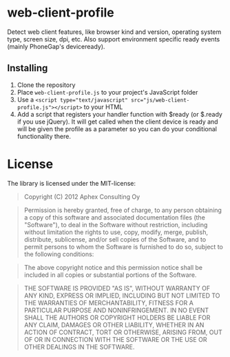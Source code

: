# web-client-profile

Detect web client features, like browser kind and version, operating system type, screen size, dpi, etc. Also support environment specific ready events (mainly PhoneGap's deviceready).

## Installing

1. Clone the repository
1. Place `web-client-profile.js` to your project's JavaScript folder
1. Use a `<script type="text/javascript" src="js/web-client-profile.js"></script>` to your HTML
1. Add a script that registers your handler function with $ready (or $.ready if you use jQuery). It will get called when the client device is ready and will be given the profile as a parameter so you can do your conditional functionality there.

# License

The library is licensed under the MIT-license:

> Copyright (C) 2012 Aphex Consulting Oy

> Permission is hereby granted, free of charge, to any person obtaining a copy of this software and associated documentation files (the "Software"), to deal in the Software without restriction, including without limitation the rights to use, copy, modify, merge, publish, distribute, sublicense, and/or sell copies of the Software, and to permit persons to whom the Software is furnished to do so, subject to the following conditions:

> The above copyright notice and this permission notice shall be included in all copies or substantial portions of the Software.

> THE SOFTWARE IS PROVIDED "AS IS", WITHOUT WARRANTY OF ANY KIND, EXPRESS OR IMPLIED, INCLUDING BUT NOT LIMITED TO THE WARRANTIES OF MERCHANTABILITY, FITNESS FOR A PARTICULAR PURPOSE AND NONINFRINGEMENT. IN NO EVENT SHALL THE AUTHORS OR COPYRIGHT HOLDERS BE LIABLE FOR ANY CLAIM, DAMAGES OR OTHER LIABILITY, WHETHER IN AN ACTION OF CONTRACT, TORT OR OTHERWISE, ARISING FROM, OUT OF OR IN CONNECTION WITH THE SOFTWARE OR THE USE OR OTHER DEALINGS IN THE SOFTWARE.

